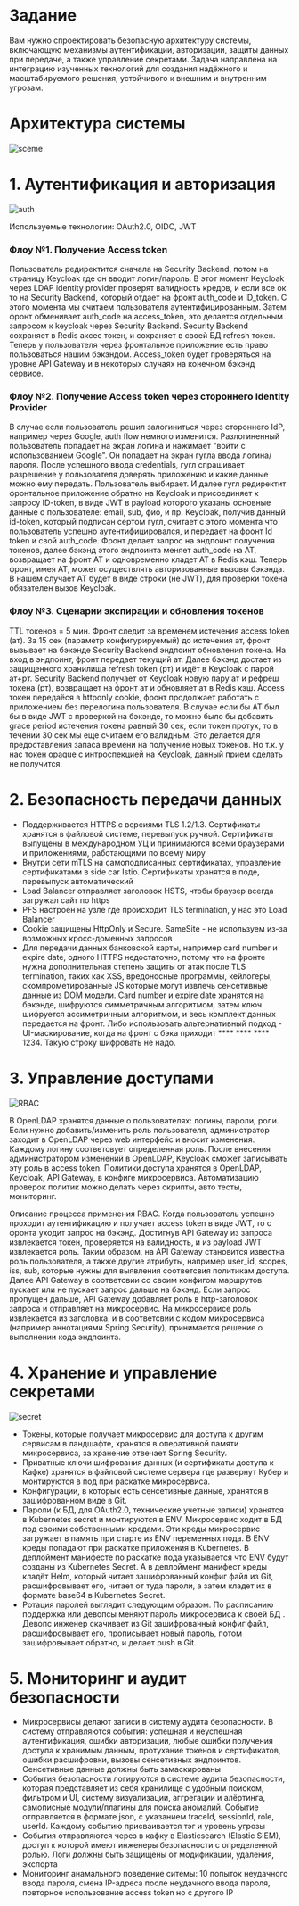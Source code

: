 
# Задание
Вам нужно спроектировать безопасную архитектуру системы, включающую механизмы аутентификации, авторизации, защиты данных при передаче, а также управление секретами. Задача направлена на интеграцию изученных технологий для создания надёжного и масштабируемого решения, устойчивого к внешним и внутренним угрозам.

# Архитектура системы
![sceme](https://github.com/serjteplov/system-design/blob/945ae888a341d7fafaf27dd2ffe0494ebcf34feb/dz5%20-%20security/scheme.jpg)

# 1. Аутентификация и авторизация
![auth](https://github.com/serjteplov/system-design/blob/945ae888a341d7fafaf27dd2ffe0494ebcf34feb/dz5%20-%20security/auth.png)

Используемые технологии: OAuth2.0, OIDC, JWT
### Флоу №1. Получение Access token
Пользователь редиректится сначала на Security Backend, потом на страницу Keycloak где он вводит логин/пароль. В этот момент Keycloak через LDAP identity provider проверят валидность кредов, и если все ок то на Security Backend, который отдает на фронт auth_code и ID_token. С этого момента мы считаем пользователя аутентифицированным. Затем фронт обменивает auth_code на access_token, это делается отдельным запросом к keycloak через Security Backend. Security Backend сохраняет в Redis аксес токен, и сохраняет в своей БД refresh токен. Теперь у пользователя через фронтальное приложение есть право пользоваться нашим бэкэндом. Access_token будет проверяться на уровне API Gateway и в некоторых случаях на конечном бэкэнд сервисе.
### Флоу №2. Получение Access token через стороннего Identity Provider
В случае если пользователь решил залогиниться через стороннего IdP, например через Google, auth flow немного изменится. Разлогиненный пользователь попадает на экран логина и нажимает "войти с использованием Google". Он попадает на экран гугла ввода логина/пароля. После успешного ввода credentials, гугл спрашивает разрешение у пользователя доверять приложению и какие данные можно ему передать. Пользователь выбирает. И далее гугл редиректит фронтальное приложение обратно на Keycloak и присоединяет к запросу ID-token, в виде JWT в payload которого указаны основные данные о пользователе: email, sub, фио, и пр. Keycloak, получив данный id-token, который подписан сертом гугл, считает с этого момента что пользователь успешно аутентифицировался, и передает на фронт Id token и свой auth_code. Фронт делает запрос на эндпоинт получения токенов, далее бэкэнд этого эндпоинта меняет auth_code на AT, возвращает на фронт AT и одновременно кладет AT в Redis кэш. Теперь фронт, имея AT, может осуществлять авторизованные вызовы бэкэнда. В нашем случает AT будет в виде строки (не JWT), для проверки токена обязателен вызов Keycloak.
### Флоу №3. Сценарии экспирации и обновления токенов
TTL токенов = 5 мин. Фронт следит за временем истечения access token (ат). За 15 сек (параметр конфигурируемый) до истечения ат, фронт вызывает на бэкэнде Security Backend эндпоинт обновления токена. На вход в эндпоинт, фронт передает текущий ат. Далее бэкэнд достает из защищенного хранилища refresh token (рт) и идёт в Keycloak с парой ат+рт. Security Backend получает от Keycloak новую пару ат и рефреш токена (рт), возвращает на фронт ат и обновляет ат в Redis кэш. Access токен передаёся в httponly cookie, фронт продолжает работать с приложением без перелогина пользователя.
В случае если бы АТ был бы в виде JWT с проверкой на бэкэнде, то можно было бы добавить grace period истечения токена равный 30 сек, если токен протух, то в течении 30 сек мы еще считаем его валидным. Это делается для предоставления запаса времени на получение новых токенов. Но т.к. у нас токен opaque с интроспекцией на Keycloak, данный прием сделать не получится.

# 2. Безопасность передачи данных
* Поддерживается HTTPS с версиями TLS 1.2/1.3. Сертификаты хранятся в файловой системе, перевыпуск ручной. Сертификаты выпущены в международном УЦ и принимаются всеми браузерами и приложениями, работающими по всему миру
* Внутри сети mTLS на самоподписанных сертификатах, управление сертификатами в side car Istio. Сертификаты хранятся в поде, перевыпуск автоматический
* Load Balancer отправляет заголовок HSTS, чтобы браузер всегда загружал сайт по https
* PFS настроен на узле где происходит TLS termination, у нас это Load Balancer
* Cookie защищены HttpOnly и Secure. SameSite - не используем из-за возможных кросс-доменных запросов
* Для передачи данных банковской карты, например card number и expire date, одного HTTPS недостаточно, потому что на фронте нужна дополнительная степень защиты от атак после TLS termination, таких как XSS, вредоносные программы, кейлогеры, скомпрометированные JS которые могут извлечь сенсетивные данные из DOM модели. Card number и expire date хранятся на бэкэнде, шифруются симметричным алгоритмом, затем ключ шифруется ассиметричным алгоритмом, и весь комплект данных передается на фронт. Либо использовать альтернативный подход - UI-маскирование, когда на фронт с бэка приходит **** **** **** 1234. Такую строку шифровать не надо.

# 3. Управление доступами
![RBAC](https://github.com/serjteplov/system-design/blob/945ae888a341d7fafaf27dd2ffe0494ebcf34feb/dz5%20-%20security/RBAC.png)

В OpenLDAP хранятся данные о пользователях: логины, пароли, роли. Если нужно добавить/изменить роль пользователя, администратор заходит в OpenLDAP через web интерфейс и вносит изменения. Каждому логину соответсвует определенная роль. После внесения администратором изменений в OpenLDAP, Keycloak сможет записывать эту роль в access token. Политики доступа хранятся в OpenLDAP, Keycloak, API Gateway, в конфиге микросервиса. Автоматизацию проверок политик можно делать через скрипты, авто тесты, мониторинг.

Описание процесса применения RBAC. Когда пользователь успешно проходит аутентификацию и получает access token в виде JWT, то с фронта уходит запрос на бэкэнд. Достигнув API Gateway из запроса извлекается токен, проверяется на валидность, и из payload JWT извлекается роль. Таким образом, на API Gateway становится известна роль пользователя, а также другие атрибуты, например user_id, scopes, iss, sub, которые нужны для выявления соответсвия политикам доступа. Далее API Gateway в соответсвии со своим конфигом маршрутов пускает или не пускает запрос дальше на бэкэнд. Если запрос пропущен дальше, API Gateway добавляет роль в http-заголовок запроса и отправляет на микросервис. На микросервисе роль извлекается из заголовка, и в соответсвии с кодом микросервиса (например аннотациями Spring Security), принимается решение о выполнении кода эндпоинта.

# 4. Хранение и управление секретами
![secret](https://github.com/serjteplov/system-design/blob/945ae888a341d7fafaf27dd2ffe0494ebcf34feb/dz5%20-%20security/Secrets.png)

* Токены, которые получает микросервис для доступа к другим сервисам в ландшафте, хранятся в оперативной памяти микросервиса, за хранение отвечает Spring Security.
* Приватные ключи шифрования данных (и сертификаты доступа к Кафке) хранятся в файловой системе сервера где развернут Кубер и монтируются в под при раскатке микросервиса.
* Конфигурации, в которых есть сенсетивные данные, хранятся в зашифрованном виде в Git.
* Пароли (к БД, для OAuth2.0, технические учетные записи) хранятся в Kubernetes secret и монтируются в ENV. Микросервис ходит в БД под своими собственными кредами. Эти креды микросервис загружает в память при старте из ENV переменных пода. В ENV креды попадают при раскатке приложения в Kubernetes. В деплоймент манифесте по раскатке пода указывается что ENV будут созданы из Kubernetes Secret. А в деплоймент манифест креды кладёт Helm, который читает зашифрованный конфиг файл из Git, расшифровывает его, читает от туда пароли, а затем кладет их в формате base64 в Kubernetes Secret.
* Ротация паролей выглядит следующим образом. По расписанию поддержка или девопсы меняют пароль микросервиса к своей БД . Девопс инженер скачивает из Git зашифрованный конфиг файл, расшифровывает его, прописывает новый пароль, потом зашифровывает обратно, и делает push в Git.


# 5. Мониторинг и аудит безопасности
* Микросервисы делают записи в систему аудита безопасности. В систему отправляются события: успешная и неуспешная аутентификация, ошибки авторизации, любые ошибки получения доступа к хранимым данным, протухание токенов и сертификатов, ошибки расшифровки, вызовы сенсетивных эндпоинтов. Сенсетивные данные должны быть замаскированы
* События безопасности логируются в системе аудита безопасности, которая представляет из себя хранилище с удобным поиском, фильтром и UI, систему визуализации, аггрегации и алёртинга, самописные модули/плагины для поиска аномалий. Событие отправляется в формате json, с указанием traceId, sessionId, role, userId. Каждому событию присваивается тэг и уровень угрозы
* События отправляются через в кафку в Elasticsearch (Elastic SIEM), доступ к которой имеют инженеры безопасности с определенной ролью. Логи должны быть защищены от модификации, удаления, экспорта
* Мониторинг анамального поведение ситемы: 10 попыток неудачного ввода пароля, смена IP-адреса после неудачного ввода пароля, повторное использование access token но с другого IP











